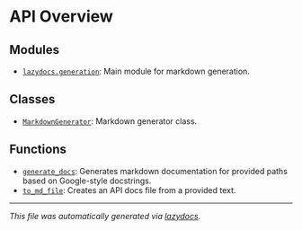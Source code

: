 
# API Overview

## Modules

- [`lazydocs.generation`](./lazydocs.generation.md#module-lazydocsgeneration): Main module for markdown generation.

## Classes

- [`MarkdownGenerator`](./lazydocs.generation.md#class-markdowngenerator): Markdown generator class.

## Functions

- [`generate_docs`](./lazydocs.generation.md#function-generate_docs): Generates markdown documentation for provided paths based on Google-style docstrings.
- [`to_md_file`](./lazydocs.generation.md#function-to_md_file): Creates an API docs file from a provided text.

---

_This file was automatically generated via [lazydocs](https://github.com/ml-tooling/lazydocs)._
